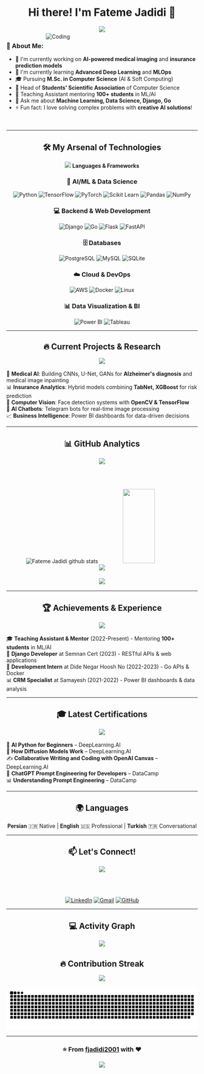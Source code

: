 <div align="center">

# Hi there! I'm Fateme Jadidi 👋

<img src="https://readme-typing-svg.herokuapp.com/?lines=Machine+Learning+Engineer;Data+Scientist;AI+Enthusiast;Django+%26+Go+Developer;Always+Learning+New+Technologies&font=Fira%20Code&center=true&width=380&height=50&duration=4000&pause=1000">

</div>

<img align="right" alt="Coding" width="400" src="https://media.giphy.com/media/L1R1tvI9svkIWwpVYr/giphy.gif">

### 🚀 About Me:
- 🔭 I'm currently working on **AI-powered medical imaging** and **insurance prediction models**
- 🌱 I'm currently learning **Advanced Deep Learning** and **MLOps**
- 🎓 Pursuing **M.Sc. in Computer Science** (AI & Soft Computing)
- 👥 Head of **Students' Scientific Association** of Computer Science
- 🏫 Teaching Assistant mentoring **100+ students** in ML/AI
- 💬 Ask me about **Machine Learning, Data Science, Django, Go**
- ⚡ Fun fact: I love solving complex problems with **creative AI solutions**!

<br clear="right"/>

---

<div align="center">

## 🛠️ My Arsenal of Technologies

<img src="https://media.giphy.com/media/iY8CRBdQXODJSCERIr/giphy.gif" width="35"> **Languages & Frameworks**

</div>

<div align="center">

### 🤖 AI/ML & Data Science
![Python](https://img.shields.io/badge/Python-3776AB?style=for-the-badge&logo=python&logoColor=white)
![TensorFlow](https://img.shields.io/badge/TensorFlow-FF6F00?style=for-the-badge&logo=tensorflow&logoColor=white)
![PyTorch](https://img.shields.io/badge/PyTorch-EE4C2C?style=for-the-badge&logo=pytorch&logoColor=white)
![Scikit Learn](https://img.shields.io/badge/scikit_learn-F7931E?style=for-the-badge&logo=scikit-learn&logoColor=white)
![Pandas](https://img.shields.io/badge/Pandas-2C2D72?style=for-the-badge&logo=pandas&logoColor=white)
![NumPy](https://img.shields.io/badge/Numpy-777BB4?style=for-the-badge&logo=numpy&logoColor=white)

### 💻 Backend & Web Development  
![Django](https://img.shields.io/badge/Django-092E20?style=for-the-badge&logo=django&logoColor=green)
![Go](https://img.shields.io/badge/Go-00ADD8?style=for-the-badge&logo=go&logoColor=white)
![Flask](https://img.shields.io/badge/Flask-000000?style=for-the-badge&logo=flask&logoColor=white)
![FastAPI](https://img.shields.io/badge/FastAPI-005571?style=for-the-badge&logo=fastapi)

### 🗄️ Databases
![PostgreSQL](https://img.shields.io/badge/PostgreSQL-316192?style=for-the-badge&logo=postgresql&logoColor=white)
![MySQL](https://img.shields.io/badge/MySQL-005C84?style=for-the-badge&logo=mysql&logoColor=white)
![SQLite](https://img.shields.io/badge/SQLite-07405E?style=for-the-badge&logo=sqlite&logoColor=white)

### ☁️ Cloud & DevOps
![AWS](https://img.shields.io/badge/Amazon_AWS-FF9900?style=for-the-badge&logo=amazonaws&logoColor=white)
![Docker](https://img.shields.io/badge/Docker-2CA5E0?style=for-the-badge&logo=docker&logoColor=white)
![Linux](https://img.shields.io/badge/Linux-FCC624?style=for-the-badge&logo=linux&logoColor=black)

### 📊 Data Visualization & BI
![Power BI](https://img.shields.io/badge/PowerBI-F2C811?style=for-the-badge&logo=Power%20BI&logoColor=white)
![Tableau](https://img.shields.io/badge/Tableau-E97627?style=for-the-badge&logo=Tableau&logoColor=white)

</div>

---

<div align="center">

## 🔥 Current Projects & Research

<img src="https://media.giphy.com/media/WUlplcMpOCEmTGBtBW/giphy.gif" width="35">

</div>

🧠 **Medical AI**: Building CNNs, U-Net, GANs for **Alzheimer's diagnosis** and medical image inpainting  
📊 **Insurance Analytics**: Hybrid models combining **TabNet, XGBoost** for risk prediction  
🤖 **Computer Vision**: Face detection systems with **OpenCV & TensorFlow**  
💬 **AI Chatbots**: Telegram bots for real-time image processing  
📈 **Business Intelligence**: Power BI dashboards for data-driven decisions  

---

<div align="center">

## 📊 GitHub Analytics

<img src="https://media.giphy.com/media/W5eoZHPpUx9sapR0eu/giphy.gif" width="35">

<br><br>

<img width="49%" height="195px" src="https://github-readme-stats.vercel.app/api?username=fjadidi2001&show_icons=true&count_private=true&hide_border=true&title_color=00b4d8&icon_color=00b4d8&text_color=c9d1d9&bg_color=0d1117" alt="Fateme Jadidi github stats" /> 

<img width="41%" height="195px" src="https://github-readme-stats.vercel.app/api/top-langs/?username=fjadidi2001&layout=compact&hide_border=true&title_color=00b4d8&text_color=00b4d8&bg_color=0d1117" />

</div>

<div align="center">

<img width="70%" src="https://github-readme-streak-stats.herokuapp.com/?user=fjadidi2001&theme=algolia&hide_border=true&background=0d1117&stroke=0d1117&ring=00b4d8&fire=00b4d8&currStreakLabel=00b4d8" />

</div>

<br>

<div align="center">

<img src="https://github-profile-trophy.vercel.app/?username=fjadidi2001&theme=algolia&no-frame=true&no-bg=false&margin-w=4&row=1"/>

</div>

---

<div align="center">

## 🏆 Achievements & Experience

<img src="https://media.giphy.com/media/3oKIPnAiaMCws8nOsE/giphy.gif" width="35">

</div>

🎓 **Teaching Assistant & Mentor** (2022-Present) - Mentoring **100+ students** in ML/AI  
🐍 **Django Developer** at Semnan Cert (2023) - RESTful APIs & web applications  
🚀 **Development Intern** at Dide Negar Hoosh No (2022-2023) - Go APIs & Docker  
📊 **CRM Specialist** at Samayesh (2021-2022) - Power BI dashboards & data analysis  

---

<div align="center">

## 🎓 Latest Certifications

<img src="https://media.giphy.com/media/fxI1G5PNC5esyNlIUs/giphy.gif" width="35">

</div>

🤖 **AI Python for Beginners** – DeepLearning.AI  
🎨 **How Diffusion Models Work** – DeepLearning.AI  
✍️ **Collaborative Writing and Coding with OpenAI Canvas** – DeepLearning.AI  
💬 **ChatGPT Prompt Engineering for Developers** – DataCamp  
📊 **Understanding Prompt Engineering** – DataCamp  

---

<div align="center">

## 🌍 Languages

**Persian** 🇮🇷 Native | **English** 🇺🇸 Professional | **Turkish** 🇹🇷 Conversational

</div>

---

<div align="center">

## 📫 Let's Connect!

<img src="https://media.giphy.com/media/LnQjpWaON8nhr21vNW/giphy.gif" width="35">

<br><br>

[![LinkedIn](https://img.shields.io/badge/LinkedIn-0077B5?style=for-the-badge&logo=linkedin&logoColor=white)](https://linkedin.com/in/fateme-jadidi2001/)
[![Gmail](https://img.shields.io/badge/Gmail-D14836?style=for-the-badge&logo=gmail&logoColor=white)](mailto:fjadidi2001@gmail.com)
[![GitHub](https://img.shields.io/badge/GitHub-100000?style=for-the-badge&logo=github&logoColor=white)](https://github.com/fjadidi2001)

</div>

---

<div align="center">

## 💻 Activity Graph

<img src="https://github-readme-activity-graph.vercel.app/graph?username=fjadidi2001&bg_color=0d1117&color=00b4d8&line=00b4d8&point=ffffff&area=true&hide_border=true">

</div>

<div align="center">

## 🔥 Contribution Streak

<img src="https://media.giphy.com/media/du3J3cXyzhj75IOgvA/giphy.gif" width="50">

![GitHub Contribution Grid](https://raw.githubusercontent.com/Platane/snk/output/github-contribution-grid-snake.svg)

</div>

---

<div align="center">

### ⭐️ From [fjadidi2001](https://github.com/fjadidi2001) with ❤️

<img src="https://komarev.com/ghpvc/?username=fjadidi2001&color=blueviolet&style=flat-square&label=Profile+Views">

</div>
